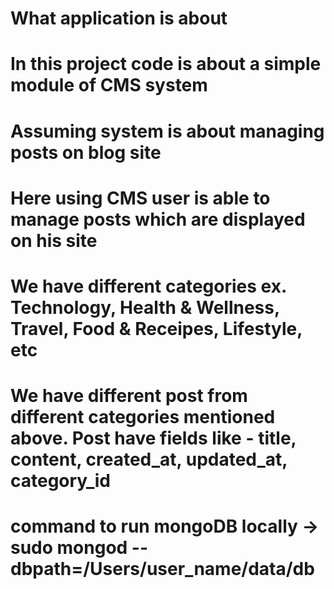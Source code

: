 # What application is about

# In this project code is about a simple module of CMS system

# Assuming system is about managing posts on blog site

# Here using CMS user is able to manage posts which are displayed on his site

# We have different categories ex. Technology, Health & Wellness, Travel, Food & Receipes, Lifestyle, etc

# We have different post from different categories mentioned above. Post have fields like - title, content, created_at, updated_at, category_id

# command to run mongoDB locally -> sudo mongod --dbpath=/Users/user_name/data/db
